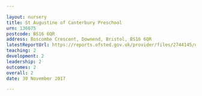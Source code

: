 ```yaml
---

layout: nursery
title: St Augustine of Canterbury Preschool
urn: 136075
postcode: BS16 6QR
address: Boscombe Crescent, Downend, Bristol, BS16 6QR
latestReportUrl: https://reports.ofsted.gov.uk/provider/files/2744145/urn/136075.pdf
teaching: 2
development: 2
leadership: 2
outcomes: 2
overall: 2
date: 30 November 2017

---
```

